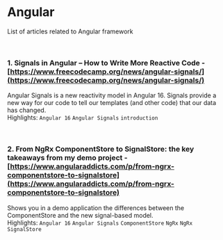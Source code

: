 ﻿# Angular

List of articles related to Angular framework

<br/>

### **1. Signals in Angular – How to Write More Reactive Code** - [https://www.freecodecamp.org/news/angular-signals/](https://www.freecodecamp.org/news/angular-signals/)
Angular Signals is a new reactivity model in Angular 16. Signals provide a new way for our code to tell our templates (and other code) that our data has changed. \
Highlights: `Angular 16`  `Angular Signals` `introduction`

<br/>

### **2. From NgRx ComponentStore to SignalStore: the key takeaways from my demo project** - [https://www.angularaddicts.com/p/from-ngrx-componentstore-to-signalstore](https://www.angularaddicts.com/p/from-ngrx-componentstore-to-signalstore)
Shows you in a demo application the differences between the ComponentStore and the new signal-based model. \
Highlights: `Angular 16` `Angular Signals` `ComponentStore` `NgRx` `NgRx SignalStore`